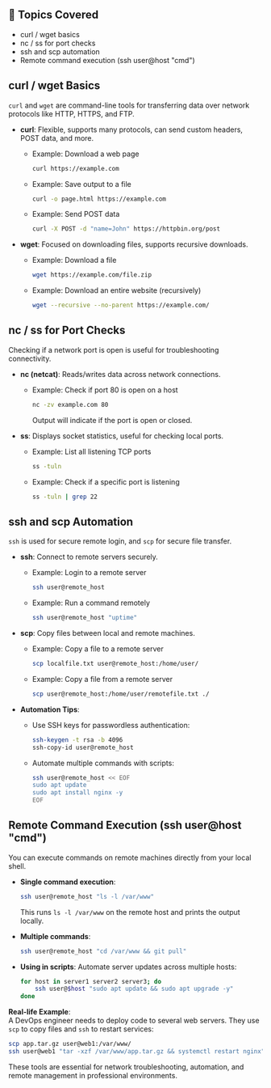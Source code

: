 ## 📌 Topics Covered
- curl / wget basics
- nc / ss for port checks
- ssh and scp automation
- Remote command execution (ssh user@host "cmd")


## curl / wget Basics

`curl` and `wget` are command-line tools for transferring data over network protocols like HTTP, HTTPS, and FTP.

- **curl**: Flexible, supports many protocols, can send custom headers, POST data, and more.
    - Example: Download a web page
        ```bash
        curl https://example.com
        ```
    - Example: Save output to a file
        ```bash
        curl -o page.html https://example.com
        ```
    - Example: Send POST data
        ```bash
        curl -X POST -d "name=John" https://httpbin.org/post
        ```

- **wget**: Focused on downloading files, supports recursive downloads.
    - Example: Download a file
        ```bash
        wget https://example.com/file.zip
        ```
    - Example: Download an entire website (recursively)
        ```bash
        wget --recursive --no-parent https://example.com/
        ```

## nc / ss for Port Checks

Checking if a network port is open is useful for troubleshooting connectivity.

- **nc (netcat)**: Reads/writes data across network connections.
    - Example: Check if port 80 is open on a host
        ```bash
        nc -zv example.com 80
        ```
        Output will indicate if the port is open or closed.

- **ss**: Displays socket statistics, useful for checking local ports.
    - Example: List all listening TCP ports
        ```bash
        ss -tuln
        ```
    - Example: Check if a specific port is listening
        ```bash
        ss -tuln | grep 22
        ```

## ssh and scp Automation

`ssh` is used for secure remote login, and `scp` for secure file transfer.

- **ssh**: Connect to remote servers securely.
    - Example: Login to a remote server
        ```bash
        ssh user@remote_host
        ```
    - Example: Run a command remotely
        ```bash
        ssh user@remote_host "uptime"
        ```

- **scp**: Copy files between local and remote machines.
    - Example: Copy a file to a remote server
        ```bash
        scp localfile.txt user@remote_host:/home/user/
        ```
    - Example: Copy a file from a remote server
        ```bash
        scp user@remote_host:/home/user/remotefile.txt ./
        ```

- **Automation Tips**:
    - Use SSH keys for passwordless authentication:
        ```bash
        ssh-keygen -t rsa -b 4096
        ssh-copy-id user@remote_host
        ```
    - Automate multiple commands with scripts:
        ```bash
        ssh user@remote_host << EOF
        sudo apt update
        sudo apt install nginx -y
        EOF
        ```

## Remote Command Execution (ssh user@host "cmd")

You can execute commands on remote machines directly from your local shell.

- **Single command execution**:
    ```bash
    ssh user@remote_host "ls -l /var/www"
    ```
    This runs `ls -l /var/www` on the remote host and prints the output locally.

- **Multiple commands**:
    ```bash
    ssh user@remote_host "cd /var/www && git pull"
    ```

- **Using in scripts**:
    Automate server updates across multiple hosts:
    ```bash
    for host in server1 server2 server3; do
        ssh user@$host "sudo apt update && sudo apt upgrade -y"
    done
    ```

**Real-life Example**:  
A DevOps engineer needs to deploy code to several web servers. They use `scp` to copy files and `ssh` to restart services:
```bash
scp app.tar.gz user@web1:/var/www/
ssh user@web1 "tar -xzf /var/www/app.tar.gz && systemctl restart nginx"
```

These tools are essential for network troubleshooting, automation, and remote management in professional environments.